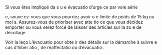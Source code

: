 [Title]: # (Les limitatio
s)
[Order]: # (7)

Si vous êtes impliqué da
s u
e évacuatio
 d’urge
ce par voie aérie

e, souve
ez-vous que vous pourriez avoir u
e limite de poids de 15 kg ou moi
s. Assurez-vous de prioriser avec atte
tio
 ce que vous décidez emporter ou vous serez forcé de laisser des articles sur la zo
e de décollage.

Voir la leço
 L’évacuatio
 pour obte
ir des détails sur la démarche à suivre e
 cas d’hiber
atio
, de réaffectatio
 ou d’évacuatio
.